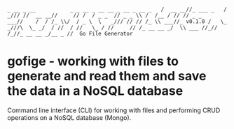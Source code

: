 `
      _ __ _ __           _ _ __ _ __ __ _ __ _ __ _  
     /  __ __//_ ___ _   /   _/// //  __ __//     //
    /  / _ _  // _ _ \\ /  /__ / // // _ _    ___//   
   /  / /_ \\/  / _ \  \   _/// // // /_ \\ ___//_ v0.1.0
  /   \_ _///\  \_ _/  / //  / //   \_ / //     //
 /_ __ __ _/  \\ ___ //_//  /_//_ __ __ _/__ _ // 
 Go File Generator
	`
  
# gofige - working with files to generate and read them and save the data in a NoSQL database 
Command line interface (CLI) for working with files and performing CRUD operations on a NoSQL database (Mongo).
